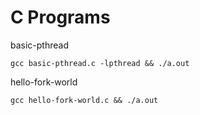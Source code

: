 # C Programs

basic-pthread

    gcc basic-pthread.c -lpthread && ./a.out

hello-fork-world

    gcc hello-fork-world.c && ./a.out
